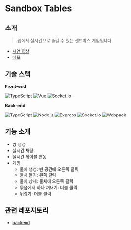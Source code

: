 # Sandbox Tables
## 소개

> 웹에서 실시간으로 즐길 수 있는 샌드박스 게임입니다.

- [시연 영상](https://youtu.be/pBKHO-kl_7E)
- [데모](https://sandbox-table.herokuapp.com/)

## 기술 스택

**Front-end**

![TypeScript](https://img.shields.io/badge/TypeScript-282C34.svg?&style=for-the-badge&logo=typescript)
![Vue](https://img.shields.io/badge/vue-282C34.svg?&style=for-the-badge&logo=vue.js)
![Socket.io](https://img.shields.io/badge/Socket.io-282C34?style=for-the-badge&logo=socket.io)

**Back-end**

![TypeScript](https://img.shields.io/badge/TypeScript-282C34.svg?&style=for-the-badge&logo=typescript)
![Node.js](https://img.shields.io/badge/Node.js-282C34.svg?&style=for-the-badge&logo=node.js)
![Express](https://img.shields.io/badge/express-282C34.svg?style=for-the-badge&logo=express)
![Socket.io](https://img.shields.io/badge/Socket.io-282C34?style=for-the-badge&logo=socket.io)
![Webpack](https://img.shields.io/badge/webpack-282C34.svg?style=for-the-badge&logo=webpack)

## 기능 소개

- 방 생성
- 실시간 채팅
- 실시간 테이블 연동
- 게임
    - 물체 생성: 빈 공간에 오른쪽 클릭
    - 물체 들기: 왼쪽 클릭
    - 물체 상세: 물체에 오른쪽 클릭
    - 묶음에서 하나 꺼내기: 더블 클릭
    - 뒤집기: 더블 클릭

## 관련 레포지토리
- [backend](https://github.com/Andy-0414/Sandbox_Tables_Backend)
